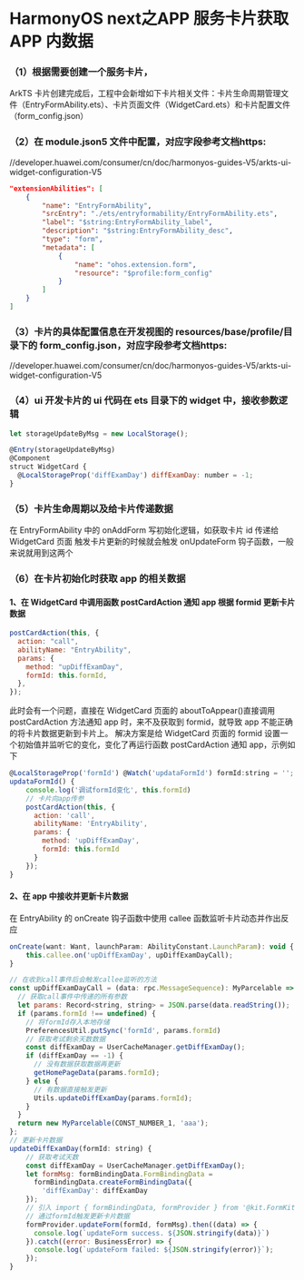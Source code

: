# HarmonyOS next之APP 服务卡片获取 APP 内数据

### （1）根据需要创建一个服务卡片，

ArkTS 卡片创建完成后，工程中会新增如下卡片相关文件：卡片生命周期管理文件（EntryFormAbility.ets）、卡片页面文件（WidgetCard.ets）和卡片配置文件（form_config.json）

### （2）在 module.json5 文件中配置，对应字段参考文档https:

//developer.huawei.com/consumer/cn/doc/harmonyos-guides-V5/arkts-ui-widget-configuration-V5

```json
"extensionAbilities": [
	{
		"name": "EntryFormAbility",
		"srcEntry": "./ets/entryformability/EntryFormAbility.ets",
		"label": "$string:EntryFormAbility_label",
        "description": "$string:EntryFormAbility_desc",
		"type": "form",
		"metadata": [
			{
				"name": "ohos.extension.form",
				"resource": "$profile:form_config"
			}
		]
	}
]
```

### （3）卡片的具体配置信息在开发视图的 resources/base/profile/目录下的 form_config.json，对应字段参考文档https:

//developer.huawei.com/consumer/cn/doc/harmonyos-guides-V5/arkts-ui-widget-configuration-V5

### （4）ui 开发卡片的 ui 代码在 ets 目录下的 widget 中，接收参数逻辑

```js
let storageUpdateByMsg = new LocalStorage();

@Entry(storageUpdateByMsg)
@Component
struct WidgetCard {
  @LocalStorageProp('diffExamDay') diffExamDay: number = -1;
}
```

### （5）卡片生命周期以及给卡片传递数据

在 EntryFormAbility 中的 onAddForm 写初始化逻辑，如获取卡片 id 传递给 WidgetCard 页面
触发卡片更新的时候就会触发 onUpdateForm 钩子函数，一般来说就用到这两个

### （6）在卡片初始化时获取 app 的相关数据

#### 1、在 WidgetCard 中调用函数 postCardAction 通知 app 根据 formid 更新卡片数据

```js
postCardAction(this, {
  action: "call",
  abilityName: "EntryAbility",
  params: {
    method: "upDiffExamDay",
    formId: this.formId,
  },
});
```

此时会有一个问题，直接在 WidgetCard 页面的 aboutToAppear()直接调用 postCardAction 方法通知 app 时，来不及获取到 formid，就导致
app 不能正确的将卡片数据更新到卡片上。
解决方案是给 WidgetCard 页面的 formid 设置一个初始值并监听它的变化，变化了再运行函数 postCardAction 通知 app，示例如下

```js
@LocalStorageProp('formId') @Watch('updataFormId') formId:string = '';
updataFormId() {
    console.log('调试formId变化', this.formId)
    // 卡片向app传参
    postCardAction(this, {
      action: 'call',
      abilityName: 'EntryAbility',
      params: {
        method: 'upDiffExamDay',
        formId: this.formId
      }
    });
}
```

#### 2、在 app 中接收并更新卡片数据

在 EntryAbility 的 onCreate 钩子函数中使用 callee 函数监听卡片动态并作出反应

```js
onCreate(want: Want, launchParam: AbilityConstant.LaunchParam): void {
    this.callee.on('upDiffExamDay', upDiffExamDayCall);
}

// 在收到call事件后会触发callee监听的方法
const upDiffExamDayCall = (data: rpc.MessageSequence): MyParcelable => {
  // 获取call事件中传递的所有参数
  let params: Record<string, string> = JSON.parse(data.readString());
  if (params.formId !== undefined) {
	// 将formId存入本地存储
    PreferencesUtil.putSync('formId', params.formId)
	// 获取考试剩余天数数据
    const diffExamDay = UserCacheManager.getDiffExamDay();
    if (diffExamDay == -1) {
	  // 没有数据获取数据再更新
      getHomePageData(params.formId);
    } else {
	  // 有数据直接触发更新
      Utils.updateDiffExamDay(params.formId);
    }
  }
  return new MyParcelable(CONST_NUMBER_1, 'aaa');
};
// 更新卡片数据
updateDiffExamDay(formId: string) {
	// 获取考试天数
    const diffExamDay = UserCacheManager.getDiffExamDay();
    let formMsg: formBindingData.FormBindingData =
      formBindingData.createFormBindingData({
        'diffExamDay': diffExamDay
    });
	// 引入 import { formBindingData, formProvider } from '@kit.FormKit';
	// 通过formId触发更新卡片数据
    formProvider.updateForm(formId, formMsg).then((data) => {
      console.log(`updateForm success. ${JSON.stringify(data)}`)
    }).catch((error: BusinessError) => {
      console.log(`updateForm failed: ${JSON.stringify(error)}`);
    });
}
```
